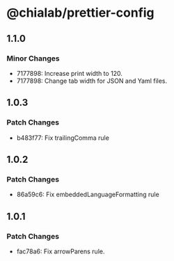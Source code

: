 # @chialab/prettier-config

## 1.1.0

### Minor Changes

- 7177898: Increase print width to 120.
- 7177898: Change tab width for JSON and Yaml files.

## 1.0.3

### Patch Changes

- b483f77: Fix trailingComma rule

## 1.0.2

### Patch Changes

- 86a59c6: Fix embeddedLanguageFormatting rule

## 1.0.1

### Patch Changes

- fac78a6: Fix arrowParens rule.
